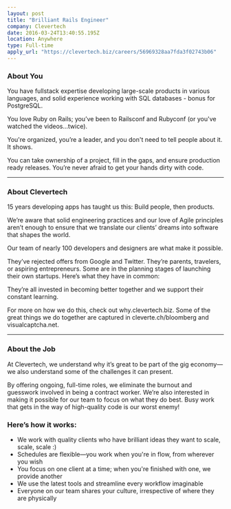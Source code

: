 ```yaml
---
layout: post 
title: "Brilliant Rails Engineer" 
company: Clevertech
date: 2016-03-24T13:40:55.195Z 
location: Anywhere
type: Full-time
apply_url: "https://clevertech.biz/careers/56969328aa7fda3f02743b06"
---
```


### About You

You have fullstack expertise developing large-scale products in various languages, and solid experience working with SQL databases - bonus for PostgreSQL.

You love Ruby on Rails; you’ve been to Railsconf and Rubyconf (or you've watched the videos...twice).

You're organized, you’re a leader, and you don't need to tell people about it. It shows.

You can take ownership of a project, fill in the gaps, and ensure production ready releases. You’re never afraid to get your hands dirty with code.

---

### About Clevertech

15 years developing apps has taught us this: Build people, then products.

We’re aware that solid engineering practices and our love of Agile principles aren’t enough to ensure that we translate our clients’ dreams into software that shapes the world.

Our team of nearly 100 developers and designers are what make it possible.

They’ve rejected offers from Google and Twitter. They’re parents, travelers, or aspiring entrepreneurs. Some are in the planning stages of launching their own startups. Here’s what they have in common:

They’re all invested in becoming better together and we support their constant learning.

For more on how we do this, check out why.clevertech.biz. Some of the great things we do together are captured in cleverte.ch/bloomberg and visualcaptcha.net.

---

### About the Job

At Clevertech, we understand why it’s great to be part of the gig economy—we also understand some of the challenges it can present.

By offering ongoing, full-time roles, we eliminate the burnout and guesswork involved in being a contract worker. We’re also interested in making it possible for our team to focus on what they do best. Busy work that gets in the way of high-quality code is our worst enemy!

### Here’s how it works:

- We work with quality clients who have brilliant ideas they want to scale, scale, scale :)
- Schedules are flexible—you work when you're in flow, from wherever you wish
- You focus on one client at a time; when you're finished with one, we provide another
- We use the latest tools and streamline every workflow imaginable
- Everyone on our team shares your culture, irrespective of where they are physically 